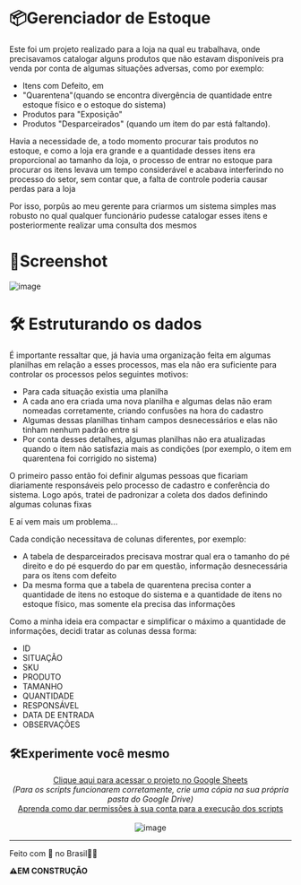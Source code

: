 # 📦Gerenciador de Estoque

Este foi um projeto realizado para a loja na qual eu trabalhava, onde precisavamos catalogar alguns produtos que não estavam disponíveis pra venda por conta de algumas situações adversas, como por exemplo: 

- Itens com Defeito, em
- "Quarentena"(quando se encontra divergência de quantidade entre estoque físico e o estoque do sistema)
- Produtos para "Exposição"
- Produtos "Desparceirados" (quando um item do par está faltando).

Havia a necessidade de, a todo momento procurar tais produtos no estoque, e como a loja era grande e a quantidade desses itens era proporcional ao tamanho da loja, o processo de entrar no estoque para procurar os itens levava um tempo considerável e acabava interferindo no processo do setor, sem contar que, a falta de controle poderia causar perdas para a loja

Por isso, porpûs ao meu gerente para criarmos um sistema simples mas robusto no qual qualquer funcionário pudesse catalogar esses itens e posteriormente realizar uma consulta dos mesmos

# 📸Screenshot
![image](https://github.com/gudaoliveira/NIKE_gerenciador_de_estoque/assets/20359615/52318e39-b54c-4f11-bbb1-757985d67bed)

# 🛠️ Estruturando os dados

É importante ressaltar que, já havia uma organização feita em algumas planilhas em relação a esses processos, mas ela não era suficiente para controlar os processos pelos seguintes motivos:

- Para cada situação existia uma planilha
- A cada ano era criada uma nova planilha e algumas delas não eram nomeadas corretamente, criando confusões na hora do cadastro
- Algumas dessas planilhas tinham campos desnecessários e elas não tinham nenhum padrão entre si
- Por conta desses detalhes, algumas planilhas não era atualizadas quando o item não satisfazia mais as condições (por exemplo, o item em quarentena foi corrigido no sistema)

O primeiro passo então foi definir algumas pessoas que ficariam diariamente responsáveis pelo processo de cadastro e conferência do sistema. Logo após, tratei de padronizar a coleta dos dados definindo algumas colunas fixas

E aí vem mais um problema...

Cada condição necessitava de colunas diferentes, por exemplo:

- A tabela de desparceirados precisava mostrar qual era o tamanho do pé direito e do pé esquerdo do par em questão, informação desnecessária para os itens com defeito
- Da mesma forma que a tabela de quarentena precisa conter a quantidade de itens no estoque do sistema e a quantidade de itens no estoque físico, mas somente ela precisa das informações

Como a minha ideia era compactar e simplificar o máximo a quantidade de informações, decidi tratar as colunas dessa forma:

- ID 
- SITUAÇÃO
- SKU
- PRODUTO
- TAMANHO
- QUANTIDADE
- RESPONSÁVEL
- DATA DE ENTRADA	
- OBSERVAÇÕES


## 🛠️Experimente você mesmo
<div align="center">
  
[Clique aqui para acessar o projeto no Google Sheets](https://docs.google.com/spreadsheets/d/180YB38AWMHU1UvC-O69aQ4tuOOajVpKKj_f7VhdpTDM/edit?usp=sharing)
<br>
_(Para os scripts funcionarem corretamente, crie uma cópia na sua própria pasta do Google Drive)_
<br>
[Aprenda como dar permissões à sua conta para a execução dos scripts](https://github.com/gudaoliveira/apps_scripts_permissions)
<br><br>
![image](https://github.com/gudaoliveira/gerenciador-de-reposicao-de-calcados/assets/20359615/d41ce9c7-c406-4b07-a196-c7611faa3ec1)</div>

---

Feito com 💞 no Brasil💚💛

**⚠️EM CONSTRUÇÃO**

